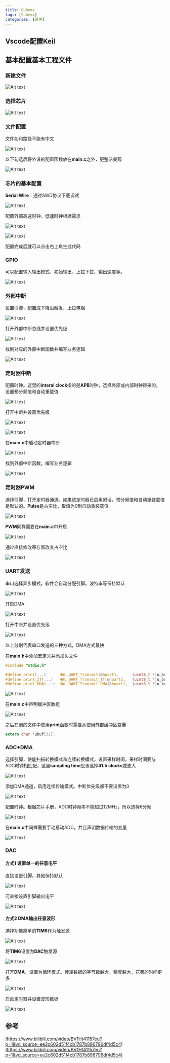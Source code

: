 ```yaml
---
title: Cubemx
tags: [Cubemx]
categories: [硬件]
---
```


## Vscode配置Keil


## 基本配置基本工程文件


### 新建文件

![Alt text](..\images\cubemx\image.png)

### 选择芯片

![Alt text](..\images\cubemx\image-1.png)

### 文件配置

文件名和路径不能有中文

![Alt text](..\images\cubemx\image-2.png)

以下勾选后将外设的配置函数放在**main.c**之外，更整洁美观

![Alt text](..\images\cubemx\image-3.png)

### 芯片的基本配置

**Serial Wire**：通过SWD协议下载调试

![Alt text](..\images\cubemx\image-4.png)

配置外部高速时钟，低速时钟根据需求

![Alt text](..\images\cubemx\image-5.png)

![Alt text](..\images\cubemx\image-6.png)

配置完成后就可以点击右上角生成代码


### GPIO

可以配置输入输出模式、初始输出、上拉下拉、输出速度等。

![Alt text](..\images\cubemx\image-7.png)

### 外部中断

设置引脚，配置成下降沿触发、上拉电阻

![Alt text](..\images\cubemx\image-8.png)

打开外部中断总线并设置优先级

![Alt text](..\images\cubemx\image-9.png)

找到对应的外部中断函数并编写业务逻辑

![Alt text](..\images\cubemx\image-10.png)

### 定时器中断

配置时钟。这里的**interal clock**指的是**APB**时钟，选择外部或内部时钟得来的。设置预分频值和自动重载值

![Alt text](..\images\cubemx\image-11.png)

打开中断并设置优先级

![Alt text](..\images\cubemx\image-12.png)

![Alt text](..\images\cubemx\image-13.png)

在**main.c**中启动定时器中断

![Alt text](..\images\cubemx\image-15.png)

找到外部中断函数，编写业务逻辑

![Alt text](..\images\cubemx\image-14.png)

### 定时器PWM

选择引脚，打开定时器通道。如果该定时器已启用的话，预分频值和自动重装载值是默认的。**Pulse**是占空比，取值为0到自动重装载值

![Alt text](..\images\cubemx\image-16.png)

**PWM**同样需要在**main.c**中开启

![Alt text](..\images\cubemx\image-17.png)

通过直接修改寄存器改变占空比

![Alt text](..\images\cubemx\image-18.png)

### UART发送

串口选择异步模式，软件会自动分配引脚。波特率等保持默认

![Alt text](..\images\cubemx\image-19.png)

开启DMA

![Alt text](..\images\cubemx\image-20.png)

打开中断并设置优先级

![Alt text](..\images\cubemx\image-21.png)

以上分别代表串口发送的三种方式，DMA方式最快

在**main.h**中添加宏定义并添加头文件

```c
#include "stdio.h"

#define print(...)      HAL_UART_Transmit(&huart1,      (uint8_t *)u_buf, sprintf((char *)u_buf, __VA_ARGS__), 0xFFFF)
#define print_IT(...)   HAL_UART_Transmit_IT(&huart1,   (uint8_t *)u_buf, sprintf((char *)u_buf, __VA_ARGS__))
#define print_DMA(...)  HAL_UART_Transmit_DMA(&huart1,  (uint8_t *)u_buf, sprintf((char *)u_buf, __VA_ARGS__))
```

![Alt text](..\images\cubemx\image-22.png)


在**main.c**中声明缓冲区数组

![Alt text](..\images\cubemx\image-23.png)

之后在别的文件中使用**print**函数时需要从使用外部缓冲区变量

```c
extern char *ubuf[32];
```

### ADC+DMA

选择引脚，使能扫描转换模式和连续转换模式，设置采样时间。采样时间要与ADC时钟相匹配，这里**sampling time**应该选择**41.5 clocks**或更大

![Alt text](..\images\cubemx\image-24.png)

添加DMA通道，启用连续传输模式。中断优先级都不要设置为0

![Alt text](..\images\cubemx\image-25.png)


配置时钟。根据芯片手册，ADC时钟频率不能超过12MHz，所以选择6分频

![Alt text](..\images\cubemx\image-26.png)

在**main.c**中同样需要手动启动ADC，并且声明数据传输的变量

![Alt text](..\images\cubemx\image-27.png)

### DAC

#### 方式1 设置单一的任意电平

直接设置引脚，其他保持默认

![Alt text](..\images\cubemx\image-28.png)

可直接设置引脚输出电平

![Alt text](..\images\cubemx\image-29.png)

#### 方式2 DMA输出任意波形

选择功能简单的**TIM6**作为触发源


![Alt text](..\images\cubemx\image-30.png)

将**TIM6**设置为**DAC**触发源

![Alt text](..\images\cubemx\image-31.png)

打开**DMA**，设置为循环模式。传递数据的字节数越大，精度越大，花费的时间更多

![Alt text](..\images\cubemx\image-32.png)

启动定时器并设置波形数据

![Alt text](..\images\cubemx\image-33.png)


## 参考

[https://www.bilibili.com/video/BV1Ht41157eu?p=1&vd_source=ee2c602d51f4cb1787b896796df4d5c4](https://www.bilibili.com/video/BV1Ht41157eu?p=1&vd_source=ee2c602d51f4cb1787b896796df4d5c4)